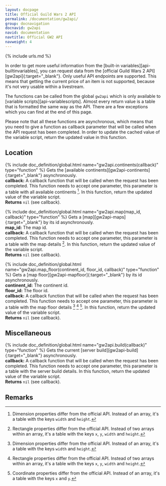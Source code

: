 ```yaml
---
layout: docpage
title: Official Guild Wars 2 API
permalink: /documentation/gw2api/
group: docnavigation
docnavid: gw2api
navid: documentation
navtitle: Official GW2 API
navweight: 4
---
```

{% include urls.md %}

In order to get more useful information from the [built-in variables][api-builtinvariables], you can request data from the [official Guild Wars 2 API][gw2api]{:target="_blank"}. Only useful API endpoints are supported. This means that getting the current price of an item is not supported, because it's not very usable within a livestream.

The functions can be called from the global `gw2api` which is only available to [variable scripts][api-variablescripts]. Almost every return value is a table that is formatted the same way as the API. There are a few exceptions which you can find at the end of this page.

Please note that all these functions are asynchronous, which means that you need to give a function as callback parameter that will be called when the API request has been completed. In order to update the cached value of the variable script, return the updated value in this function.


## Location
{% include doc_definition/global.html name="gw2api.continents(callback)" type="function" %}
Gets the [available continents][gw2api-continents]{:target="_blank"} asynchronously.<br>
**callback:** A callback function that will be called when the request has been completed. This function needs to accept one parameter, this parameter is a table with all available continents [^1]. In this function, return the updated value of the variable script.<br>
**Returns** `nil` (see callback).

{% include doc_definition/global.html name="gw2api.map(map_id, callback)" type="function" %}
Gets a [map][gw2api-maps]{:target="_blank"} by its id asynchronously.<br>
**map_id:** The map id.<br>
**callback:** A callback function that will be called when the request has been completed. This function needs to accept one parameter, this parameter is a table with the map details [^2]. In this function, return the updated value of the variable script.<br>
**Returns** `nil` (see callback).

{% include doc_definition/global.html name="gw2api.map_floor(continent_id, floor_id, callback)" type="function" %}
Gets a [map floor][gw2api-mapfloor]{:target="_blank"} by its id asynchronously.<br>
**continent_id:** The continent id.<br>
**floor_id:** The floor id.<br>
**callback:** A callback function that will be called when the request has been completed. This function needs to accept one parameter, this parameter is a table with the map floor details [^1] [^2] [^3]. In this function, return the updated value of the variable script.<br>
**Returns** `nil` (see callback).


## Miscellaneous
{% include doc_definition/global.html name="gw2api.build(callback)" type="function" %}
Gets the current [server build][gw2api-build]{:target="_blank"} asynchronously.<br>
**callback:** A callback function that will be called when the request has been completed. This function needs to accept one parameter, this parameter is a table with the server build details. In this function, return the updated value of the variable script.<br>
**Returns** `nil` (see callback).


## Remarks
[^1]: Dimension properties differ from the official API. Instead of an array, it's a table with the keys `width` and `height`.
[^2]: Rectangle properties differ from the official API. Instead of two arrays within an array, it's a table with the keys `x`, `y`, `width` and `height`.
[^3]: Coordinate properties differ from the official API. Instead of an array, it's a table with the keys `x` and `y`.
